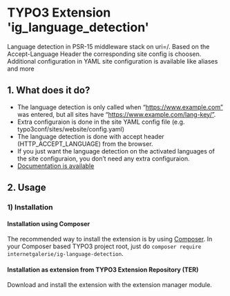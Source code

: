 # TYPO3 Extension  'ig_language_detection'

Language detection in PSR-15 middleware stack on uri=/. Based on the Accept-Language Header the corresponding site config is choosen. Additional configuration in YAML site configuration is available like aliases and more

## 1. What does it do?




- The language detection is only called when “https://www.example.com” was entered, but all sites have “https://www.example.com/lang-key/”.
- Extra configuraion is done in the site YAML config file (e.g. typo3conf/sites/website/config.yaml)
- The language detection is done with accept header (HTTP_ACCEPT_LANGUAGE) from the browser.
- If you just want the language detection on the activated languages of the site configuraion, you don’t need any extra configuraion.
- [Documentation is available][1]

## 2. Usage


### 1) Installation

#### Installation using Composer

The recommended way to install the extension is by using [Composer][2]. In your Composer based TYPO3 project root, just do `composer require internetgalerie/ig-language-detection`. 

#### Installation as extension from TYPO3 Extension Repository (TER)

Download and install the extension with the extension manager module.


[1]: https://docs.typo3.org/typo3cms/extensions/ig_language_detection/
[2]: https://getcomposer.org/

